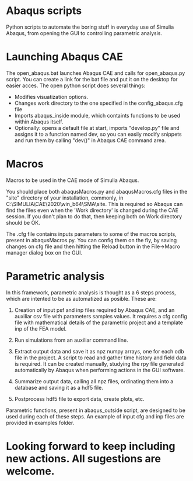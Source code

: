 <meta name='keywords'
 content='Abaqus, plugins, Abaqus FEA, Abaqus CAE, FEA, Structural Engineering, Structural Software, FE Software, Simulia, Simulia Software, Python plugins, Python automation, FE automation, Abaqus scripts, Abaqus parametric analysis'/>

# Abaqus scripts
Python scripts to automate the boring stuff in everyday use of Simulia Abaqus, from opening the GUI to controlling parametric analysis.

# Launching Abaqus CAE
The open_abaqus.bat launches Abaqus CAE and calls for open_abaqus.py script. You can create a link for the bat file and put it on the desktop for easier acces.
The open python script does several things:

- Modifies visuatization options.
- Changes work directory to the one specified in the config_abaqus.cfg file
- Imports abaqus_inside module, which containts functions to be used within Abaqus itself.
- Optionally: opens a default file at start, imports "develop.py" file and assigns it to a function named dev, so you can easily modify snippets and run them by calling "dev()" in Abaqus CAE command area.


# Macros

Macros to be used in the CAE mode of Simulia Abaqus.

You should place both abaqusMacros.py and abaqusMacros.cfg files in the "site" directory of your installation, commonly, in C:\SIMULIA\CAE\2020\win_b64\SMA\site. This is required so Abaqus can find the files even when the 'Work directory' is changed during the CAE session. If you don't plan to do that, then keeping both on Work directory should be OK.

The .cfg file contains inputs parameters to some of the macros scripts, present in abaqusMacros.py. You can config them on the fly, by saving changes on cfg file and then hitting the Reload button in the File->Macro manager dialog box on the GUI.


# Parametric analysis

In this framework, parametric analysis is thought as a 6 steps process, which are intented to be as automatized as posible. These are:

1. Creation of input psf and inp files required by Abaqus CAE, and an auxiliar csv file with parameters samples values. It requires a cfg config file with mathematical details of the parametric project and a template inp of the FEA model.

2. Run simulations from an auxiliar command line.

3. Extract output data and save it as npz numpy arrays, one for each odb file in the project. A script to read and gather time history and field data is required. It can be created manually, studying the rpy file generated automatically by Abaqus when performing actions in the GUI software.

4. Summarize output data, calling all npz files, ordinating them into a database and saving it as a hdf5 file.

5. Postprocess hdf5 file to export data, create plots, etc.

Parametric functions, present in abaqus_outside script, are designed to be used during each of these steps. An example of input cfg and inp files are provided in examples folder.

# Looking forward to keep including new actions. All sugestions are welcome.
